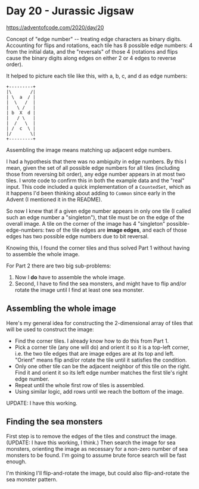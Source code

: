 # Day 20 - Jurassic Jigsaw

<https://adventofcode.com/2020/day/20>

Concept of "edge number" -- treating edge characters as binary digits.  Accounting for flips and rotations, each tile has 8 possible edge numbers: 4 from the initial data, and the "reversals" of those 4 (rotations and flips cause the binary digits along edges on either 2 or 4 edges to reverse order).

It helped to picture each tile like this, with a, b, c, and d as edge numbers:

```text
+---------+
|\       /|
| \  a  / |
|  \   /  |
|   \ /   |
| b  X  d |
|   / \   |
|  /   \  |
| /  c  \ |
|/       \|
+---------+
```

Assembling the image means matching up adjacent edge numbers.

I had a hypothesis that there was no ambiguity in edge numbers.  By this I mean, given the set of all possible edge numbers for all tiles (including those from reversing bit order), any edge number appears in at most two tiles.  I wrote code to confirm this in both the example data and the "real" input.  This code included a quick implementation of a `CountedSet`, which as it happens I'd been thinking about adding to `Common` since early in the Advent (I mentioned it in the README).

So now I knew that if a given edge number appears in only one tile (I called such an edge number a "singleton"), that tile must be on the edge of the overall image.   A tile on the corner of the image has 4 "singleton" possible-edge-numbers: two of the tile edges are **image edges**, and each of those edges has two possible edge numbers due to bit reversal.

Knowing this, I found the corner tiles and thus solved Part 1 without having to assemble the whole image.

For Part 2 there are two big sub-problems:

1. Now I **do** have to assemble the whole image.
2. Second, I have to find the sea monsters, and might have to flip and/or rotate the image until I find at least one sea monster.


## Assembling the whole image

Here's my general idea for constructing the 2-dimensional array of tiles that will be used to construct the image:

- Find the corner tiles.  I already know how to do this from Part 1.
- Pick a corner tile (any one will do) and orient it so it is a top-left corner, i.e. the two tile edges that are image edges are at its top and left.  "Orient" means flip and/or rotate the tile until it satisfies the condition.
- Only one other tile can be the adjacent neighbor of this tile on the right.  Find it and orient it so its left edge number matches the first tile's right edge number.
- Repeat until the whole first row of tiles is assembled.
- Using similar logic, add rows until we reach the bottom of the image.

UPDATE: I have this working.


## Finding the sea monsters

First step is to remove the edges of the tiles and construct the image. (UPDATE: I have this working, I think.)  Then search the image for sea monsters, orienting the image as necessary for a non-zero number of sea monsters to be found.  I'm going to assume brute force search will be fast enough.

I'm thinking I'll flip-and-rotate the image, but could also flip-and-rotate the sea monster pattern.


